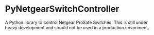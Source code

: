 # PyNetgearSwitchController
 
A Python library to control Netgear ProSafe Switches.
 This is still under heavy development and should not be used in a production envoriment.
